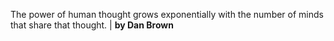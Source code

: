 The power of human thought grows exponentially with the number of minds that share that thought. | **by Dan Brown**